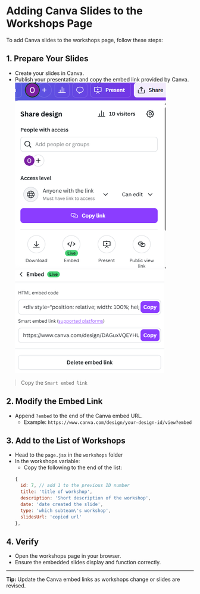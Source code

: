 # Adding Canva Slides to the Workshops Page

To add Canva slides to the workshops page, follow these steps:

## 1. Prepare Your Slides
- Create your slides in Canva.
- Publish your presentation and copy the embed link provided by Canva.
![Share Design](/public/README%20images/shareDesign.png)
![Copy Embed URL](/public/README%20images/copyEmbedURL.png)
> Copy the `Smart embed link`

## 2. Modify the Embed Link
- Append `?embed` to the end of the Canva embed URL.
  - Example: `https://www.canva.com/design/your-design-id/view?embed`

## 3. Add to the List of Workshops
- Head to the `page.jsx` in the `workshops` folder
- In the workshops variable: 
  - Copy the following to the end of the list: 
  ```jsx
  {
    id: 7, // add 1 to the previous ID number
    title: 'title of workshop',
    description: 'Short description of the workshop',
    date: 'date created the slide',
    type: 'which subteam\'s workshop',
    slidesUrl: 'copied url'
  },
  ```

## 4. Verify
- Open the workshops page in your browser.
- Ensure the embedded slides display and function correctly.

---

**Tip:** Update the Canva embed links as workshops change or slides are revised.
